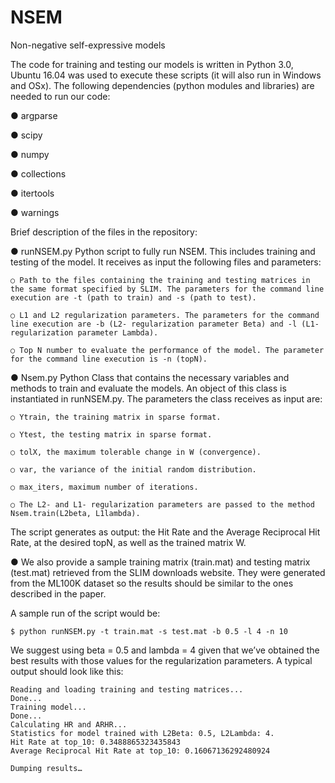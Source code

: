 # NSEM
Non-negative self-expressive models

The code for training and testing our models is written in Python 3.0, Ubuntu 16.04 was used to execute these scripts (it will also run in Windows and OSx). The following dependencies (python modules and libraries) are needed to run our code:

●	argparse

●	scipy

●	numpy

●	collections

●	itertools

●	warnings

Brief description of the files in the repository:

●	runNSEM.py Python script to fully run NSEM. This includes training and testing of the model. It receives as input the following files and parameters:
    
    ○ Path to the files containing the training and testing matrices in the same format specified by SLIM. The parameters for the command line execution are -t (path to train) and -s (path to test).

    ○ L1 and L2 regularization parameters. The parameters for the command line execution are -b (L2- regularization parameter Beta) and -l (L1- regularization parameter Lambda).

    ○ Top N number to evaluate the performance of the model. The parameter for the command line execution is -n (topN).

●	Nsem.py Python Class that contains the necessary variables and methods to train and evaluate the models. An object of this class is instantiated in runNSEM.py. The parameters the class receives as input are:

    ○ Ytrain, the training matrix in sparse format.

    ○ Ytest, the testing matrix in sparse format.

    ○ tolX, the maximum tolerable change in W (convergence).

    ○ var, the variance of the initial random distribution.

    ○ max_iters, maximum number of iterations.

    ○ The L2- and L1- regularization parameters are passed to the method Nsem.train(L2beta, L1lambda).
The script generates as output: the Hit Rate and the Average Reciprocal Hit Rate, at the desired topN, as well as the trained matrix W.

●	We also provide a sample training matrix (train.mat) and testing matrix (test.mat) retrieved from the SLIM downloads website. They were generated from the ML100K dataset so the results should be similar to the ones described in the paper. 

A sample run of the script would be:

```
$ python runNSEM.py -t train.mat -s test.mat -b 0.5 -l 4 -n 10
```

We suggest using beta = 0.5 and lambda = 4 given that we’ve obtained the best results with those values for the regularization parameters.
A typical output should look like this:

```
Reading and loading training and testing matrices...
Done...
Training model...
Done...
Calculating HR and ARHR...
Statistics for model trained with L2Beta: 0.5, L2Lambda: 4.
Hit Rate at top_10: 0.3488865323435843
Average Reciprocal Hit Rate at top_10: 0.16067136292480924

Dumping results…
```
